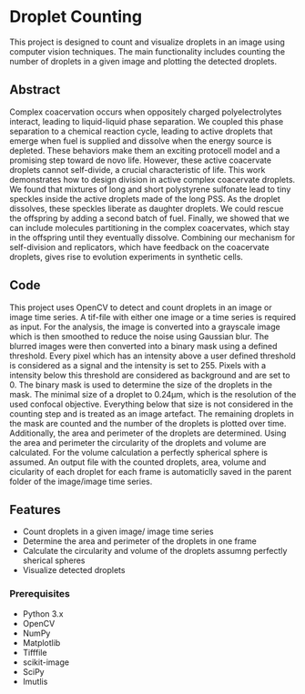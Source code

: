 # Droplet Counting

This project is designed to count and visualize droplets in an image using computer vision techniques. The main functionality includes counting the number of droplets in a given image and plotting the detected droplets.

## Abstract
Complex coacervation occurs when oppositely charged polyelectrolytes interact, leading to liquid-liquid phase separation. We coupled this phase separation to a chemical reaction cycle, leading to active droplets that emerge when fuel is supplied and dissolve when the energy source is depleted. These behaviors make them an exciting protocell model and a promising step toward de novo life. However, these active coacervate droplets cannot self-divide, a crucial characteristic of life. This work demonstrates how to design division in active complex coacervate droplets. We found that mixtures of long and short polystyrene sulfonate lead to tiny speckles inside the active droplets made of the long PSS. As the droplet dissolves, these speckles liberate as daughter droplets. We could rescue the offspring by adding a second batch of fuel. Finally, we showed that we can include molecules partitioning in the complex coacervates, which stay in the offspring until they eventually dissolve. Combining our mechanism for self-division and replicators, which have feedback on the coacervate droplets, gives rise to evolution experiments in synthetic cells.

## Code

This project uses OpenCV to detect and count droplets in an image or image time series. A tif-file with either one image or a time series is required as input. For the analysis, the image is converted into a grayscale image which is then smoothed to reduce the noise using Gaussian blur. The blurred images were then converted into a binary mask using a defined threshold. Every pixel which has an intensity above a user defined threshold is considered as a signal and the intensity is set to 255. Pixels with a intensity below this threshold are considered as background and are set to 0. The binary mask is used to determine the size of the droplets in the mask. The minimal size of a droplet to 0.24μm, which is the resolution of the used confocal objective. Everything below that size is not considered in the counting step and is treated as an image artefact. The remaining droplets in the mask are counted and the number of the droplets is plotted over time. Additionally, the area and perimeter of the droplets are determined. Using the area and perimeter the circularity of the droplets and volume are calculated. For the volume calculation a perfectly spherical sphere is assumed. An output file with the counted droplets, area, volume and cicularity of each droplet for each frame is automaticlly saved in the parent folder of the image/image time series. 

## Features

- Count droplets in a given image/ image time series
- Determine the area and perimeter of the droplets in one frame
- Calculate the circularity and volume of the droplets assumng perfectly sherical spheres
- Visualize detected droplets

### Prerequisites

- Python 3.x
- OpenCV
- NumPy
- Matplotlib
- Tifffile
- scikit-image
- SciPy
- Imutlis
